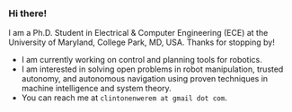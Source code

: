 ### Hi there!

I am a Ph.D. Student in Electrical & Computer Engineering (ECE) at the University of Maryland, College Park, MD, USA. Thanks for stopping by!

<!--
**coenwerem/coenwerem** is a ✨ _special_ ✨ repository because its `README.md` (this file) appears on your GitHub profile.

Here are some ideas to get you started:
-->
- I am currently working on control and planning tools for robotics.
- I am interested in solving open problems in robot manipulation, trusted autonomy, and autonomous navigation using proven techniques in machine intelligence and system theory. 
- You can reach me at `clintonenwerem at gmail dot com`.

